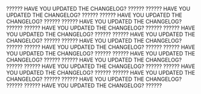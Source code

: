 <!-- Warning: If you create a pull request and wish to remain anonymous, you are highly advised to use Tails (https://tails.boum.org/) or a fresh git environment. We will *not* be able to help with anonymization after your pull request has been created. -->

?????? HAVE YOU UPDATED THE CHANGELOG? ??????
?????? HAVE YOU UPDATED THE CHANGELOG? ??????
?????? HAVE YOU UPDATED THE CHANGELOG? ??????
?????? HAVE YOU UPDATED THE CHANGELOG? ??????
?????? HAVE YOU UPDATED THE CHANGELOG? ??????
?????? HAVE YOU UPDATED THE CHANGELOG? ??????
?????? HAVE YOU UPDATED THE CHANGELOG? ??????
?????? HAVE YOU UPDATED THE CHANGELOG? ??????
?????? HAVE YOU UPDATED THE CHANGELOG? ??????
?????? HAVE YOU UPDATED THE CHANGELOG? ??????
?????? HAVE YOU UPDATED THE CHANGELOG? ??????
?????? HAVE YOU UPDATED THE CHANGELOG? ??????
?????? HAVE YOU UPDATED THE CHANGELOG? ??????
?????? HAVE YOU UPDATED THE CHANGELOG? ??????
?????? HAVE YOU UPDATED THE CHANGELOG? ??????
?????? HAVE YOU UPDATED THE CHANGELOG? ??????
?????? HAVE YOU UPDATED THE CHANGELOG? ??????